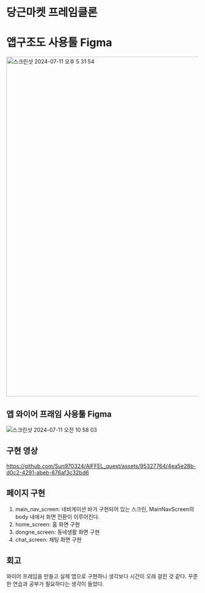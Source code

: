 # 당근마켓 프레임클론

# 앱구조도 사용툴 Figma
<img width="891" alt="스크린샷 2024-07-11 오후 5 31 54" src="https://github.com/Sun970324/AIFFEL_quest/assets/95327764/7dd1ff27-892b-4624-a541-b0eb0caf57af">

## 앱 와이어 프래임 사용툴 Figma
![스크린샷 2024-07-11 오전 10 58 03](https://github.com/Sun970324/AIFFEL_quest/assets/95327764/10caa168-3003-46b2-bb5f-d2d105e73df3)

## 구현 영상
https://github.com/Sun970324/AIFFEL_quest/assets/95327764/4ea5e28b-d0c2-4291-abeb-676af3c32bd6

## 페이지 구현
1. main_nav_screen: 네비게이션 바가 구현되어 있는 스크린, MainNavScreen의 body 내에서 화면 전환이 이루어진다.
2. home_screen: 홈 화면 구현
3. dongne_screen: 동네생활 화면 구현
4. chat_screen: 채팅 화면 구현

## 회고
와이어 프레임을 만들고 실제 앱으로 구현하니 생각보다 시간이 오래 걸린 것 같다. 꾸준한 연습과 공부가 필요하다는 생각이 들었다.
